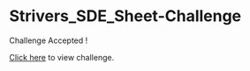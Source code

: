 # Strivers_SDE_Sheet-Challenge
Challenge Accepted !

[Click here](https://takeuforward.org/interviews/strivers-sde-sheet-challenge-2023/) to view challenge.
